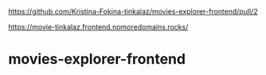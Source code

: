 https://github.com/Kristina-Fokina-tinkalaz/movies-explorer-frontend/pull/2

https://movie-tinkalaz.frontend.nomoredomains.rocks/

# movies-explorer-frontend
